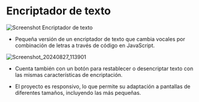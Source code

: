 # Encriptador de texto 

![Screenshot Encriptador de texto](https://github.com/user-attachments/assets/557e566a-aed0-4006-9a00-45ec020c202f)

- Pequeña versión de un encriptador de texto que cambia vocales por combinación de letras a través de código en JavaScript.

![Screenshot_20240827_113901](https://github.com/user-attachments/assets/b32a99ff-f6fc-4cd0-a7fe-571314b4831d)


- Cuenta también con un botón para restablecer o desencriptar texto con las mismas características de encriptación.

- El proyecto es responsivo, lo que permite su adaptación a pantallas de diferentes tamaños, incluyendo las más pequeñas.
